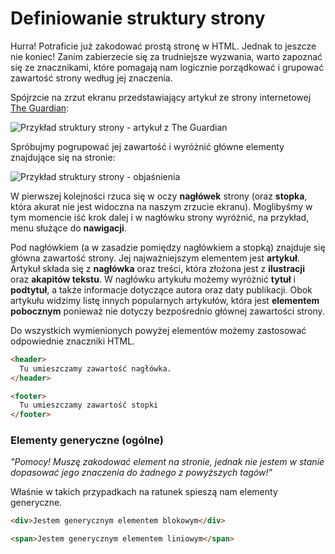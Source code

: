 # Definiowanie struktury strony

Hurra! Potraficie już zakodować prostą stronę w HTML. Jednak to jeszcze nie koniec! Zanim zabierzecie się za trudniejsze wyzwania, warto zapoznać się ze znacznikami, które pomagają nam logicznie porządkować i grupować zawartość strony według jej znaczenia.

Spójrzcie na zrzut ekranu przedstawiający artykuł ze strony internetowej [The Guardian](https://www.theguardian.com/technology/2016/apr/23/facebook-global-takeover-f8-conference-messenger-chatbots):

![Przykład struktury strony - artykuł z The Guardian][1]

[1]: /images/page-layout-example.png

Spróbujmy pogrupować jej zawartość i wyróżnić główne elementy znajdujące się na stronie:

![Przykład struktury strony - objaśnienia][2]

[2]: /images/page-layout-example-sections.png


W pierwszej kolejności rzuca się w oczy **nagłówek** strony (oraz **stopka**, która akurat nie jest widoczna na naszym zrzucie ekranu). Moglibyśmy w tym momencie iść krok dalej i w nagłówku strony wyróżnić, na przykład, menu służące do **nawigacji**.

Pod nagłówkiem (a w zasadzie pomiędzy nagłówkiem a stopką) znajduje się główna zawartość strony. Jej najważniejszym elementem jest **artykuł**. Artykuł składa się z **nagłówka** oraz treści, która złożona jest z **ilustracji** oraz **akapitów tekstu**. W nagłówku artykułu możemy wyróżnić **tytuł** i **podtytuł**, a także informacje dotyczące autora oraz daty publikacji. Obok artykułu widzimy listę innych popularnych artykułów, która jest **elementem pobocznym** ponieważ nie dotyczy bezpośrednio głównej zawartości strony.

Do wszystkich wymienionych powyżej elementów możemy zastosować odpowiednie znaczniki HTML.

```html
<header>
  Tu umieszczamy zawartość nagłówka.
</header>

<footer>
  Tu umieszczamy zawartość stopki
</footer>
```


### Elementy generyczne (ogólne)

*"Pomocy! Muszę zakodować element na stronie, jednak nie jestem w stanie dopasować jego znaczenia do żadnego z powyższych tagów!"*

Właśnie w takich przypadkach na ratunek spieszą nam elementy generyczne. 

```html
<div>Jestem generycznym elementem blokowym</div>
```

```html
<span>Jestem generycznym elementem liniowym</span>
```
